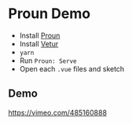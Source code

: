 # Proun Demo

- Install [Proun](https://marketplace.visualstudio.com/items?itemName=octref.proun)
- Install [Vetur](https://marketplace.visualstudio.com/items?itemName=octref.vetur)
- `yarn`
- Run `Proun: Serve`
- Open each `.vue` files and sketch

## Demo

https://vimeo.com/485160888